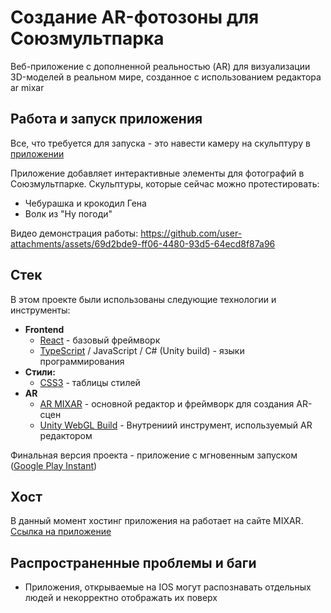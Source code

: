 # Создание AR-фотозоны для Союзмультпарка

Веб-приложение с дополненной реальностью (AR) для визуализации 3D-моделей в реальном мире, созданное с использованием редактора ar mixar

## Работа и запуск приложения

Все, что требуется для запуска - это навести камеру на скульптуру в [приложении](https://xr.mix-ar.ru/q?id=3357)

Приложение добавляет интерактивные элементы для фотографий в Союзмультпарке.
Скульптуры, которые сейчас можно протестировать:
  * Чебурашка и крокодил Гена
  * Волк из "Ну погоди"

Видео демонстрация работы:
https://github.com/user-attachments/assets/69d2bde9-ff06-4480-93d5-64ecd8f87a96

## Стек

В этом проекте были использованы следующие технологии и инструменты:

* **Frontend**
  * [React](https://reactjs.org/) - базовый фреймворк
  * [TypeScript](https://www.typescriptlang.org/) / JavaScript / C# (Unity build) - языки программирования
* **Стили:**
  * [CSS3](https://developer.mozilla.org/ru/docs/Web/CSS) - таблицы стилей
* **AR**
  * [AR MIXAR](https://editor.mix-ar.ru/) - основной редактор и фреймворк для создания AR-сцен
  * [Unity WebGL Build](https://docs.unity3d.com/560/Documentation/Manual/webgl-gettingstarted.html) - Внутрениий инструмент, используемый AR редактором
 
Финальная версия проекта - приложение с мгновенным запуском ([Google Play Instant](https://support.google.com/googleplay/android-developer/answer/7381861?hl=ru))

## Хост

В данный момент хостинг приложения на работает на сайте MIXAR. [Ссылка на приложение](https://xr.mix-ar.ru/q?id=3357)

## Распространенные проблемы и баги
  * Приложения, открываемые на IOS могут распознавать отдельных людей и некорректно отображать их поверх 


